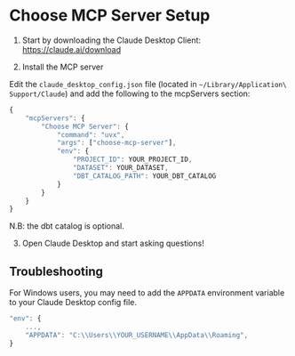 # Choose MCP Server Setup

1. Start by downloading the Claude Desktop Client: https://claude.ai/download

2. Install the MCP server

Edit the `claude_desktop_config.json` file (located in `~/Library/Application\ Support/Claude`) and add the following to the mcpServers section:

```javascript
{
	"mcpServers": {
		"Choose MCP Server": {
			"command": "uvx",
			"args": ["choose-mcp-server"],
			"env": {
				"PROJECT_ID": YOUR_PROJECT_ID,
				"DATASET": YOUR_DATASET,
				"DBT_CATALOG_PATH": YOUR_DBT_CATALOG
			}
		}
	}
}
```

N.B: the dbt catalog is optional.

3. Open Claude Desktop and start asking questions!

## Troubleshooting

For Windows users, you may need to add the `APPDATA` environment variable to your Claude Desktop config file.

```javascript
"env": {
    ...,
	"APPDATA": "C:\\Users\\YOUR_USERNAME\\AppData\\Roaming",
}
```
